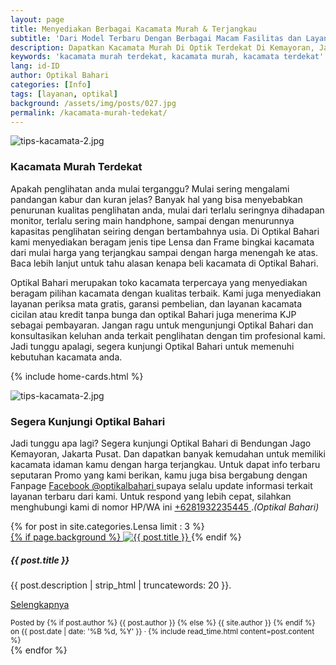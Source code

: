 ```yaml
---
layout: page
title: Menyediakan Berbagai Kacamata Murah & Terjangkau
subtitle: 'Dari Model Terbaru Dengan Berbagai Macam Fasilitas dan Layanan'
description: Dapatkan Kacamata Murah Di Optik Terdekat Di Kemayoran, Jakarta Pusat. Buktikan sendiri.
keywords: 'kacamata murah terdekat, kacamata murah, kacamata terdekat'
lang: id-ID
author: Optikal Bahari
categories: [Info]
tags: [layanan, optikal]
background: /assets/img/posts/027.jpg
permalink: /kacamata-murah-tedekat/
---
```


<div class="card-deck mb-3">
	<div class="card shadow p-3 mb-5 bg-white rounded">
		<img
			src="{{ '/assets/img/posts/periksa-mata/periksa-mata-gratis-optikal-bahari-5.jpg' | relative_url }}"
			class="card-img-top"
			alt="tips-kacamata-2.jpg"
		/>
		<div class="card-body">
			<h3 class="card-title">
				Kacamata Murah Terdekat
			</h3>
			<p class="card-text">
				Apakah penglihatan anda mulai terganggu? Mulai sering mengalami pandangan kabur dan kuran jelas? Banyak hal yang bisa menyebabkan penurunan kualitas penglihatan anda, mulai dari terlalu seringnya dihadapan monitor, terlalu sering main handphone, sampai dengan menurunnya kapasitas penglihatan seiring dengan bertambahnya usia. Di Optikal Bahari kami menyediakan beragam jenis tipe Lensa dan Frame bingkai kacamata dari mulai harga yang terjangkau sampai dengan harga menengah ke atas. Baca lebih lanjut untuk tahu alasan kenapa beli kacamata di Optikal Bahari.
			</p>
			<p>
				Optikal Bahari merupakan toko kacamata terpercaya yang menyediakan beragam pilihan kacamata dengan kualitas terbaik. Kami juga menyediakan layanan periksa mata gratis, garansi pembelian, dan layanan kacamata cicilan atau kredit tanpa bunga dan optikal Bahari juga menerima KJP sebagai pembayaran. Jangan ragu untuk mengunjungi Optikal Bahari dan konsultasikan keluhan anda terkait penglihatan dengan tim profesional kami. Jadi tunggu apalagi, segera kunjungi Optikal Bahari untuk memenuhi kebutuhan kacamata anda.
			</p>
		</div>
	</div>
</div>

{% include home-cards.html %}

<div class="card-deck mb-3">
	<div class="card shadow p-3 mb-5 bg-white rounded">
		<img
			src="{{ '/assets/img/posts/periksa-mata/periksa-mata-gratis-optikal-bahari-9.jpg' | relative_url }}"
			class="card-img-top"
			alt="tips-kacamata-2.jpg"
		/>
		<div class="card-body">
			<h3 class="card-title">
				Segera Kunjungi Optikal Bahari
			</h3>
			<p class="card-text">
				Jadi tunggu apa lagi? Segera kunjungi Optikal Bahari di Bendungan Jago Kemayoran, Jakarta Pusat. Dan dapatkan banyak kemudahan untuk memiliki kacamata idaman kamu dengan harga terjangkau. Untuk dapat info terbaru seputaran Promo yang kami berikan, kamu juga bisa bergabung dengan Fanpage
				<a
					href="https://www.facebook.com/optikalbahari"
					id="FBClick"
					title="Facebook Page Optikal Bahari"
					class="FacebookPage">
					Facebook @optikalbahari
				</a>
				supaya selalu update informasi terkait layanan terbaru dari kami. Untuk respond yang lebih cepat, silahkan menghubungi kami di nomor HP/WA ini
				<a href="https://api.whatsapp.com/send?phone=6281932235445&text=Hallo%2C+saya+butuh+informasi+lebih+lanjut+mengenai+Optikal+Bahari"
					id="WhatsAppClick"
					class="WhatsAppCall"
					title="Call WhatsApp">
					+6281932235445
				</a>.<em>(Optikal Bahari)</em>
			</p>
		</div>
	</div>
</div>

<section id="posts-category">
	<div class="card-deck">
		{% for post in site.categories.Lensa limit : 3 %}
		<div class="card shadow p-3 mb-5 bg-white rounded">
			<a href="{{ post.url | prepend: site.baseurl | replace: '//', '/' }}">
				{% if page.background %}
				<img
					src="{{ post.background | prepend: site.baseurl | replace: '//', '/' }}"
					class="card-img-top"
					alt="{{ post.title }}"/>
			</a>
			{% endif %}
			<div class="card-body">
				<h5 class="card-title">
					{{ post.title }}
				</h5>
				<p class="card-text">{{ post.description | strip_html | truncatewords: 20 }}.</p>
				<p class="card-text">
					<a class="btn btn-primary rounded-pill" href="{{ post.url | prepend: site.baseurl | replace: '//', '/' }}"
						>Selengkapnya
						</a>
				</p>
			</div>
			<div class="card-footer">
				<small class="text-muted">
					Posted by {% if post.author %} {{ post.author }} {% else %} {{ site.author }} {% endif %} on
					{{ post.date | date: '%B %d, %Y' }} &middot; {% include read_time.html content=post.content %}
				</small>
			</div>
		</div>
		{% endfor %}
	</div>
</section>
